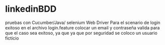 # linkedinBDD
pruebas con Cucumber/Java/ selenium Web Driver
Para el scenario de login exitoso en el archivo login.feature colocar un email y contraseña valida para que el caso sea exitoso, ya que ya que por seguridad se coloco un usuario ficticio
